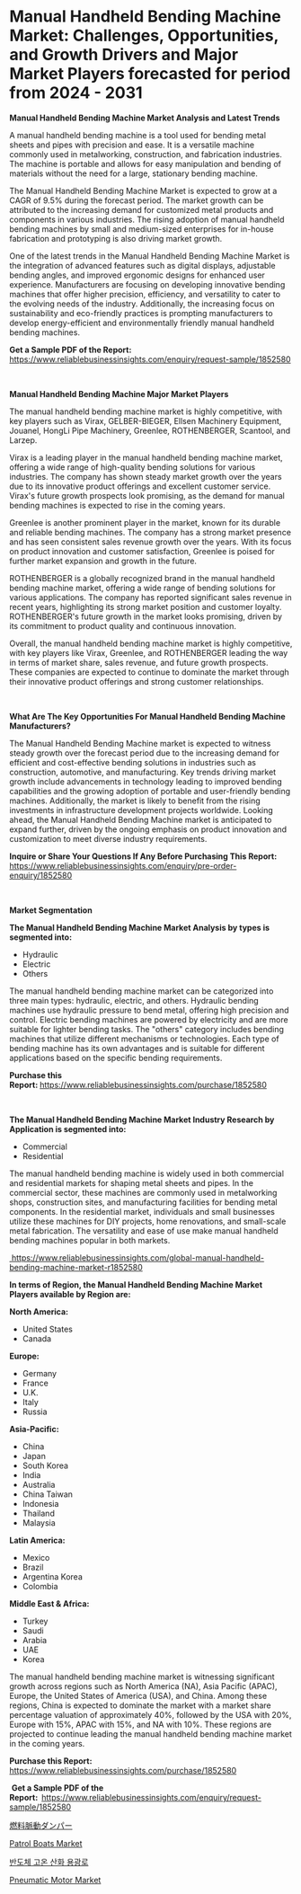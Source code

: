 <p><h1>Manual Handheld Bending Machine Market: Challenges, Opportunities, and Growth Drivers and Major Market Players forecasted for period from 2024 - 2031</h1></p><p><strong>Manual Handheld Bending Machine Market Analysis and Latest Trends</strong></p>
<p><p>A manual handheld bending machine is a tool used for bending metal sheets and pipes with precision and ease. It is a versatile machine commonly used in metalworking, construction, and fabrication industries. The machine is portable and allows for easy manipulation and bending of materials without the need for a large, stationary bending machine.</p><p>The Manual Handheld Bending Machine Market is expected to grow at a CAGR of 9.5% during the forecast period. The market growth can be attributed to the increasing demand for customized metal products and components in various industries. The rising adoption of manual handheld bending machines by small and medium-sized enterprises for in-house fabrication and prototyping is also driving market growth.</p><p>One of the latest trends in the Manual Handheld Bending Machine Market is the integration of advanced features such as digital displays, adjustable bending angles, and improved ergonomic designs for enhanced user experience. Manufacturers are focusing on developing innovative bending machines that offer higher precision, efficiency, and versatility to cater to the evolving needs of the industry. Additionally, the increasing focus on sustainability and eco-friendly practices is prompting manufacturers to develop energy-efficient and environmentally friendly manual handheld bending machines.</p></p>
<p><strong>Get a Sample PDF of the Report:&nbsp;</strong> <a href="https://www.reliablebusinessinsights.com/enquiry/request-sample/1852580">https://www.reliablebusinessinsights.com/enquiry/request-sample/1852580</a></p>
<p>&nbsp;</p>
<p><strong>Manual Handheld Bending Machine Major Market Players</strong></p>
<p><p>The manual handheld bending machine market is highly competitive, with key players such as Virax, GELBER-BIEGER, Ellsen Machinery Equipment, Jouanel, HongLi Pipe Machinery, Greenlee, ROTHENBERGER, Scantool, and Larzep.</p><p>Virax is a leading player in the manual handheld bending machine market, offering a wide range of high-quality bending solutions for various industries. The company has shown steady market growth over the years due to its innovative product offerings and excellent customer service. Virax's future growth prospects look promising, as the demand for manual bending machines is expected to rise in the coming years.</p><p>Greenlee is another prominent player in the market, known for its durable and reliable bending machines. The company has a strong market presence and has seen consistent sales revenue growth over the years. With its focus on product innovation and customer satisfaction, Greenlee is poised for further market expansion and growth in the future.</p><p>ROTHENBERGER is a globally recognized brand in the manual handheld bending machine market, offering a wide range of bending solutions for various applications. The company has reported significant sales revenue in recent years, highlighting its strong market position and customer loyalty. ROTHENBERGER's future growth in the market looks promising, driven by its commitment to product quality and continuous innovation.</p><p>Overall, the manual handheld bending machine market is highly competitive, with key players like Virax, Greenlee, and ROTHENBERGER leading the way in terms of market share, sales revenue, and future growth prospects. These companies are expected to continue to dominate the market through their innovative product offerings and strong customer relationships.</p></p>
<p>&nbsp;</p>
<p><strong>What Are The Key Opportunities For Manual Handheld Bending Machine Manufacturers?</strong></p>
<p><p>The Manual Handheld Bending Machine market is expected to witness steady growth over the forecast period due to the increasing demand for efficient and cost-effective bending solutions in industries such as construction, automotive, and manufacturing. Key trends driving market growth include advancements in technology leading to improved bending capabilities and the growing adoption of portable and user-friendly bending machines. Additionally, the market is likely to benefit from the rising investments in infrastructure development projects worldwide. Looking ahead, the Manual Handheld Bending Machine market is anticipated to expand further, driven by the ongoing emphasis on product innovation and customization to meet diverse industry requirements.</p></p>
<p><strong>Inquire or Share Your Questions If Any Before Purchasing This Report:</strong> <a href="https://www.reliablebusinessinsights.com/enquiry/pre-order-enquiry/1852580">https://www.reliablebusinessinsights.com/enquiry/pre-order-enquiry/1852580</a></p>
<p>&nbsp;</p>
<p><strong>Market Segmentation</strong></p>
<p><strong>The Manual Handheld Bending Machine Market Analysis by types is segmented into:</strong></p>
<p><ul><li>Hydraulic</li><li>Electric</li><li>Others</li></ul></p>
<p><p>The manual handheld bending machine market can be categorized into three main types: hydraulic, electric, and others. Hydraulic bending machines use hydraulic pressure to bend metal, offering high precision and control. Electric bending machines are powered by electricity and are more suitable for lighter bending tasks. The "others" category includes bending machines that utilize different mechanisms or technologies. Each type of bending machine has its own advantages and is suitable for different applications based on the specific bending requirements.</p></p>
<p><strong>Purchase this Report:&nbsp;</strong><a href="https://www.reliablebusinessinsights.com/purchase/1852580">https://www.reliablebusinessinsights.com/purchase/1852580</a></p>
<p>&nbsp;</p>
<p><strong>The Manual Handheld Bending Machine Market Industry Research by Application is segmented into:</strong></p>
<p><ul><li>Commercial</li><li>Residential</li></ul></p>
<p><p>The manual handheld bending machine is widely used in both commercial and residential markets for shaping metal sheets and pipes. In the commercial sector, these machines are commonly used in metalworking shops, construction sites, and manufacturing facilities for bending metal components. In the residential market, individuals and small businesses utilize these machines for DIY projects, home renovations, and small-scale metal fabrication. The versatility and ease of use make manual handheld bending machines popular in both markets.</p></p>
<p><a href="https://www.reliablebusinessinsights.com/global-manual-handheld-bending-machine-market-r1852580">&nbsp;https://www.reliablebusinessinsights.com/global-manual-handheld-bending-machine-market-r1852580</a></p>
<p><strong>In terms of Region, the Manual Handheld Bending Machine Market Players available by Region are:</strong></p>
<p>
    <p> <strong> North America: </strong>
        <ul>
            <li>United States</li>
            <li>Canada</li>
        </ul>
        </p> 
    <p> <strong> Europe: </strong>
        <ul>
            <li>Germany</li>
            <li>France</li>
            <li>U.K.</li>
            <li>Italy</li>
            <li>Russia</li>
        </ul>
        </p> 
    <p> <strong> Asia-Pacific: </strong>
        <ul>
            <li>China</li>
            <li>Japan</li>
            <li>South Korea</li>
            <li>India</li>
            <li>Australia</li>
            <li>China Taiwan</li>
            <li>Indonesia</li>
            <li>Thailand</li>
            <li>Malaysia</li>
        </ul>
        </p> 
    <p> <strong> Latin America: </strong>
        <ul>
            <li>Mexico</li>
            <li>Brazil</li>
            <li>Argentina Korea</li>
            <li>Colombia</li>
        </ul>
        </p> 
    <p> <strong> Middle East & Africa: </strong>
        <ul>
            <li>Turkey</li>
            <li>Saudi</li>
            <li>Arabia</li>
            <li>UAE</li>
            <li>Korea</li>
        </ul>
    </p>
    </p>
<p><p>The manual handheld bending machine market is witnessing significant growth across regions such as North America (NA), Asia Pacific (APAC), Europe, the United States of America (USA), and China. Among these regions, China is expected to dominate the market with a market share percentage valuation of approximately 40%, followed by the USA with 20%, Europe with 15%, APAC with 15%, and NA with 10%. These regions are projected to continue leading the manual handheld bending machine market in the coming years.</p></p>
<p><strong>Purchase this Report: </strong><a href="https://www.reliablebusinessinsights.com/purchase/1852580">https://www.reliablebusinessinsights.com/purchase/1852580</a></p>
<p>&nbsp;<strong>Get a Sample PDF of the Report:&nbsp;&nbsp;</strong><a href="https://www.reliablebusinessinsights.com/enquiry/request-sample/1852580">https://www.reliablebusinessinsights.com/enquiry/request-sample/1852580</a></p>
<p><strong></strong></p>
<p><p><a href="https://github.com/KenyonJohns/Market-Research-Report-List-1/blob/main/8220854164077.md">燃料脈動ダンパー</a></p><p><a href="https://github.com/juniordelafrance/Market-Research-Report-List-4/blob/main/patrol-boats-market.md">Patrol Boats Market</a></p><p><a href="https://github.com/joannescott9078/Market-Research-Report-List-1/blob/main/5282076176819.md">반도체 고온 산화 용광로</a></p><p><a href="https://github.com/jaidynmorantestelletmjzya/Market-Research-Report-List-3/blob/main/pneumatic-motor-market.md">Pneumatic Motor Market</a></p></p>